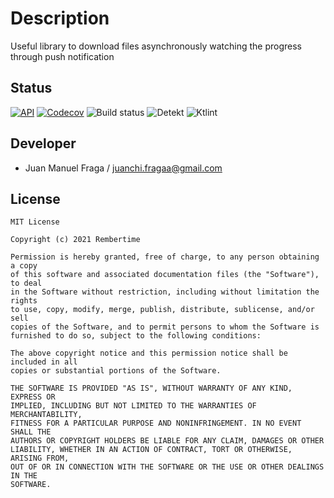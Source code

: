 # Description
Useful library to download files asynchronously watching the progress through push notification

## Status
 [![API](https://img.shields.io/badge/API-%2B19-brightgreen)](https://android-arsenal.com/api?level=19#l19) [![Codecov](https://codecov.io/gh/rembertime/download-worker-android/branch/develop/graph/badge.svg?token=Q1LQS6TC1E)](https://codecov.io/gh/rembertime/download-worker-android) ![Build status](https://github.com/rembertime/download-worker-android/workflows/Build%20status/badge.svg) ![Detekt](https://github.com/rembertime/download-worker-android/workflows/Detekt/badge.svg) ![Ktlint](https://github.com/rembertime/download-worker-android/workflows/Ktlint/badge.svg)
## Developer
- Juan Manuel Fraga / juanchi.fragaa@gmail.com

## License

```
MIT License

Copyright (c) 2021 Rembertime

Permission is hereby granted, free of charge, to any person obtaining a copy
of this software and associated documentation files (the "Software"), to deal
in the Software without restriction, including without limitation the rights
to use, copy, modify, merge, publish, distribute, sublicense, and/or sell
copies of the Software, and to permit persons to whom the Software is
furnished to do so, subject to the following conditions:

The above copyright notice and this permission notice shall be included in all
copies or substantial portions of the Software.

THE SOFTWARE IS PROVIDED "AS IS", WITHOUT WARRANTY OF ANY KIND, EXPRESS OR
IMPLIED, INCLUDING BUT NOT LIMITED TO THE WARRANTIES OF MERCHANTABILITY,
FITNESS FOR A PARTICULAR PURPOSE AND NONINFRINGEMENT. IN NO EVENT SHALL THE
AUTHORS OR COPYRIGHT HOLDERS BE LIABLE FOR ANY CLAIM, DAMAGES OR OTHER
LIABILITY, WHETHER IN AN ACTION OF CONTRACT, TORT OR OTHERWISE, ARISING FROM,
OUT OF OR IN CONNECTION WITH THE SOFTWARE OR THE USE OR OTHER DEALINGS IN THE
SOFTWARE.
```




